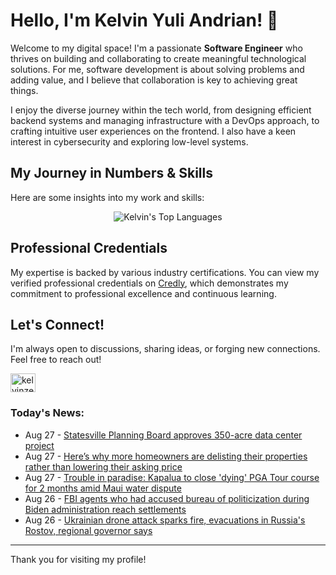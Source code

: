 # Hello, I'm Kelvin Yuli Andrian! 👋

Welcome to my digital space! I'm a passionate **Software Engineer** who thrives on building and collaborating to create meaningful technological solutions. For me, software development is about solving problems and adding value, and I believe that collaboration is key to achieving great things.

I enjoy the diverse journey within the tech world, from designing efficient backend systems and managing infrastructure with a DevOps approach, to crafting intuitive user experiences on the frontend. I also have a keen interest in cybersecurity and exploring low-level systems.

## My Journey in Numbers & Skills

Here are some insights into my work and skills:

<p align="center">
  <img src="https://github-readme-stats.vercel.app/api/top-langs/?username=kelvinzer0&layout=compact&theme=radical" alt="Kelvin's Top Languages" />
</p>

## Professional Credentials

My expertise is backed by various industry certifications. You can view my verified professional credentials on [Credly](https://www.credly.com/users/kelvin-yuli-andrian/badges), which demonstrates my commitment to professional excellence and continuous learning.

## Let's Connect!

I'm always open to discussions, sharing ideas, or forging new connections. Feel free to reach out!

<p align="left">
    <a href="https://linkedin.com/in/kelvinzero" target="blank"><img align="center" src="https://cdn.jsdelivr.net/npm/simple-icons@3.0.1/icons/linkedin.svg" alt="kelvinzero" height="30" width="40" /></a>
</p>

### Today's News:

<!-- feed start -->
- Aug 27 - [Statesville Planning Board approves 350-acre data center project](https://www.yahoo.com/news/articles/statesville-planning-board-review-350-142436620.html)
- Aug 27 - [Here’s why more homeowners are delisting their properties rather than lowering their asking price](https://finance.yahoo.com/news/why-more-homeowners-delisting-properties-021754811.html)
- Aug 27 - [Trouble in paradise: Kapalua to close 'dying' PGA Tour course for 2 months amid Maui water dispute](https://sports.yahoo.com/article/trouble-paradise-kapalua-close-dying-000241246.html)
- Aug 26 - [FBI agents who had accused bureau of politicization during Biden administration reach settlements](https://www.yahoo.com/news/articles/fbi-agents-had-accused-bureau-231005125.html)
- Aug 26 - [Ukrainian drone attack sparks fire, evacuations in Russia's Rostov, regional governor says](https://www.yahoo.com/news/articles/russian-anti-aircraft-units-destroy-212834141.html)
<!-- feed end -->

---

Thank you for visiting my profile!

